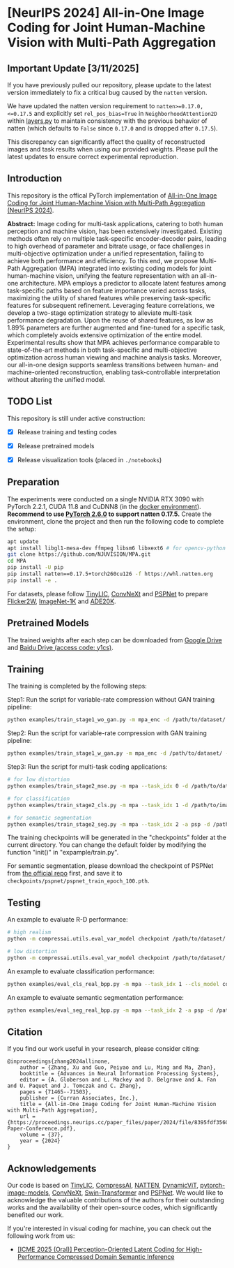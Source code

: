 # \[NeurIPS 2024\] All-in-One Image Coding for Joint Human-Machine Vision with Multi-Path Aggregation


## Important Update [3/11/2025]
If you have previously pulled our repository, please update to the latest version immediately to fix a critical bug caused by the `natten` version.

We have updated the natten version requirement to `natten>=0.17.0,<=0.17.5` and explicitly set `rel_pos_bias=True` in `NeighborhoodAttention2D` within [layers.py](https://github.com/NJUVISION/MPA/blob/main/compressai/layers/layers.py) to maintain consistency with the previous behavior of natten (which defaults to `False` since `0.17.0` and is dropped after `0.17.5`).

This discrepancy can significantly affect the quality of reconstructed images and task results when using our provided weights. Please pull the latest updates to ensure correct experimental reproduction.


## Introduction
This repository is the offical PyTorch implementation of [All-in-One Image Coding for Joint Human-Machine Vision with Multi-Path Aggregation (NeurIPS 2024)](https://www.arxiv.org/abs/2409.19660). 

**Abstract:**
Image coding for multi-task applications, catering to both human perception and machine vision, has been extensively investigated. Existing methods often rely on multiple task-specific encoder-decoder pairs, leading to high overhead of parameter and bitrate usage, or face challenges in multi-objective optimization under a unified representation, failing to achieve both performance and efficiency. To this end, we propose Multi-Path Aggregation (MPA) integrated into existing coding models for joint human-machine vision, unifying the feature representation with an all-in-one architecture. MPA employs a predictor to allocate latent features among task-specific paths based on feature importance varied across tasks, maximizing the utility of shared features while preserving task-specific features for subsequent refinement. Leveraging feature correlations, we develop a two-stage optimization strategy to alleviate multi-task performance degradation. Upon the reuse of shared features, as low as 1.89% parameters are further augmented and fine-tuned for a specific task, which completely avoids extensive optimization of the entire model. Experimental results show that MPA achieves performance comparable to state-of-the-art methods in both task-specific and multi-objective optimization across human viewing and machine analysis tasks. Moreover, our all-in-one design supports seamless transitions between human- and machine-oriented reconstruction, enabling task-controllable interpretation without altering the unified model.


## TODO List
This repository is still under active construction:
- [x] Release training and testing codes
- [x] Release pretrained models
- [x] Release visualization tools (placed in `./notebooks`)


## Preparation
The experiments were conducted on a single NVIDIA RTX 3090 with PyTorch 2.2.1, CUDA 11.8 and CuDNN8 (in the [docker environment](https://hub.docker.com/layers/pytorch/pytorch/2.2.1-cuda11.8-cudnn8-devel/images/sha256-5a0af47e17cb894f2654ee5bca6b88e795073bc72bd3d3890a843da4d1e04436?context=explore)). **Recommend to use [PyTorch 2.6.0](https://hub.docker.com/layers/pytorch/pytorch/2.6.0-cuda12.6-cudnn9-devel/images/sha256-faa67ebc9c9733bf35b7dae3f8640f5b4560fd7f2e43c72984658d63625e4487) to support natten 0.17.5.** Create the environment, clone the project and then run the following code to complete the setup:
```bash
apt update
apt install libgl1-mesa-dev ffmpeg libsm6 libxext6 # for opencv-python
git clone https://github.com/NJUVISION/MPA.git
cd MPA
pip install -U pip
pip install natten==0.17.5+torch260cu126 -f https://whl.natten.org
pip install -e .
```

For datasets, please follow [TinyLIC](https://github.com/lumingzzz/TinyLIC.git), [ConvNeXt](https://github.com/facebookresearch/ConvNeXt) and [PSPNet](https://github.com/hszhao/semseg) to prepare [Flicker2W](https://github.com/liujiaheng/CompressionData), [ImageNet-1K](http://image-net.org/) and [ADE20K](https://ade20k.csail.mit.edu).


## Pretrained Models
The trained weights after each step can be downloaded from [Google Drive](https://drive.google.com/drive/folders/1H8n6z-PBLwIB6fnVRS2syT0KrLzZihiG?usp=share_link) and [Baidu Drive (access code: y1cs)](https://pan.baidu.com/s/1YfcjK_KR90R1_lVejvYr8A).


## Training
The training is completed by the following steps:

Step1: Run the script for variable-rate compression without GAN training pipeline:
```bash
python examples/train_stage1_wo_gan.py -m mpa_enc -d /path/to/dataset/ --epochs 400 -lr 1e-4 --batch_size 8 --cuda --save
```

Step2: Run the script for variable-rate compression with GAN training pipeline:
```bash
python examples/train_stage1_w_gan.py -m mpa_enc -d /path/to/dataset/ --epochs 400 -lr 1e-4 -lrd 1e-4 --batch_size 8 --cuda --save --pretrained /path/to/step1/checkpoint.pth.tar
```

Step3: Run the script for multi-task coding applications:
```bash
# for low distortion
python examples/train_stage2_mse.py -m mpa --task_idx 0 -d /path/to/dataset/ --epochs 200 -lr 1e-4 --batch_size 8 --cuda --save --pretrained /path/to/step2/checkpoint.pth.tar

# for classification
python examples/train_stage2_cls.py -m mpa --task_idx 1 -d /path/to/imagenet-1k/ --epochs 4 -lr 1e-4 --batch_size 8 --cuda --save --pretrained /path/to/step2/checkpoint.pth.tar

# for semantic segmentation
python examples/train_stage2_seg.py -m mpa --task_idx 2 -a psp -d /path/to/ade20k/ --epochs 200 -lr 1e-4 --batch_size 8 --cuda --save --pretrained /path/to/step2/checkpoint.pth.tar
```

The training checkpoints will be generated in the "checkpoints" folder at the current directory. You can change the default folder by modifying the function "init()" in "expample/train.py".

For semantic segmentation, please download the checkpoint of PSPNet from [the official repo](https://github.com/hszhao/semseg) first, and save it to `checkpoints/pspnet/pspnet_train_epoch_100.pth`.


## Testing
An example to evaluate R-D performance:
```bash
# high realism
python -m compressai.utils.eval_var_model checkpoint /path/to/dataset/ -a mpa -p ./path/to/step3/checkpoint.pth.tar --cuda --task_idx 0 --q_task 1 --save /path/to/save_dir/

# low distortion
python -m compressai.utils.eval_var_model checkpoint /path/to/dataset/ -a mpa -p ./path/to/step3/checkpoint.pth.tar --cuda --task_idx 0 --q_task 8 --save /path/to/save_dir/
```

An example to evaluate classification performance:
```bash
python examples/eval_cls_real_bpp.py -m mpa --task_idx 1 --cls_model convnext_tiny -d /path/to/imagenet-1k/ --test_batch_size 16 --cuda --save --pretrained ./path/to/step3/checkpoint.pth.tar --q_task 8 --real_bpp
```

An example to evaluate semantic segmentation performance:
```bash
python examples/eval_seg_real_bpp.py -m mpa --task_idx 2 -a psp -d /path/to/ade20k/ --test_batch_size 16 --cuda --save --pretrained ./path/to/step3/checkpoint.pth.tar --q_task 8 --real_bpp
```


## Citation
If you find our work useful in your research, please consider citing:
```
@inproceedings{zhang2024allinone,
    author = {Zhang, Xu and Guo, Peiyao and Lu, Ming and Ma, Zhan},
    booktitle = {Advances in Neural Information Processing Systems},
    editor = {A. Globerson and L. Mackey and D. Belgrave and A. Fan and U. Paquet and J. Tomczak and C. Zhang},
    pages = {71465--71503},
    publisher = {Curran Associates, Inc.},
    title = {All-in-One Image Coding for Joint Human-Machine Vision with Multi-Path Aggregation},
    url = {https://proceedings.neurips.cc/paper_files/paper/2024/file/8395fdf356059eaa92afd39e3952a677-Paper-Conference.pdf},
    volume = {37},
    year = {2024}
}
```


## Acknowledgements
Our code is based on [TinyLIC](https://github.com/lumingzzz/TinyLIC), [CompressAI](https://github.com/InterDigitalInc/CompressAI), [NATTEN](https://github.com/SHI-Labs/NATTEN), [DynamicViT](https://github.com/raoyongming/DynamicViT), [pytorch-image-models](https://github.com/rwightman/pytorch-image-models), [ConvNeXt](https://github.com/facebookresearch/ConvNeXt), [Swin-Transformer](https://github.com/microsoft/Swin-Transformer) and [PSPNet](https://github.com/hszhao/semseg). We would like to acknowledge the valuable contributions of the authors for their outstanding works and the availability of their open-source codes, which significantly benefited our work.


If you're interested in visual coding for machine, you can check out the following work from us:

- [\[ICME 2025 (Oral)\] Perception-Oriented Latent Coding for High-Performance Compressed Domain Semantic Inference](https://github.com/NJUVISION/POLC)

